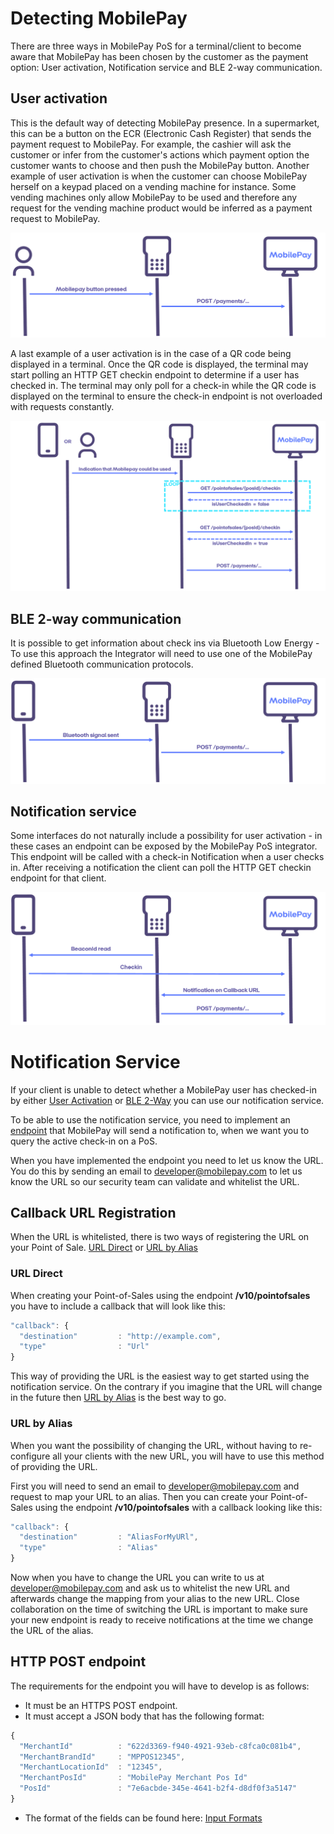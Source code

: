 # <a name="detecting_mobilepay"></a> Detecting MobilePay

There are three ways in MobilePay PoS for a terminal/client to become aware that MobilePay has been chosen by the customer as the payment option: User activation, Notification service and BLE 2-way communication.

## <a name="user_activation"></a> User activation

This is the default way of detecting MobilePay presence. In a supermarket, this can be a button on the ECR (Electronic Cash Register) that sends the payment request to MobilePay. For example, the cashier will ask the customer or infer from the customer's actions which payment option the customer wants to choose and then push the MobilePay button. Another example of user activation is when the customer can choose MobilePay herself on a keypad placed on a vending machine for instance. Some vending machines only allow MobilePay to be used and therefore any request for the vending machine product would be inferred as a payment request to MobilePay.

[![](assets/images/POD_MobilepayButton.png)](assets/images/POD_MobilepayButton.png)

A last example of a user activation is in the case of a QR code being displayed in a terminal. Once the QR code is displayed,
the terminal may start polling an HTTP GET checkin endpoint to determine if a user has checked in. The terminal may only poll
for a check-in while the QR code is displayed on the terminal to ensure the check-in endpoint is not overloaded with requests 
constantly.

[![](assets/images/POD_polling.png)](assets/images/POD_polling.png)


## <a name="ble"></a> BLE 2-way communication

It is possible to get information about check ins via Bluetooth Low Energy - To use this approach the Integrator will need to use one of the MobilePay defined Bluetooth communication protocols.

[![](assets/images/POD_BLEsignal.png)](assets/images/POD_BLEsignal.png)


## <a name="notification_service"></a> Notification service

Some interfaces do not naturally include a possibility for user activation - in these cases an endpoint can be exposed by the MobilePay PoS integrator. This endpoint will be called with a check-in Notification when a user checks in. After receiving a notification the client can poll the HTTP GET checkin endpoint for that client.

[![](assets/images/POD_BeaconIDRead.png)](assets/images/POD_BeaconIDRead.png)

# <a name="NotificationService"></a> Notification Service
If your client is unable to detect whether a MobilePay user has checked-in by either [User Activation](Detecting_MobilePay#UserActivation) or [BLE 2-Way](Detecting_MobilePay#BLE2way) you can use our notification service.

To be able to use the notification service, you need to implement an [endpoint](detecting_mobilePay#NotificationEndpoint) that MobilePay will send a notification to, when we want you to query the active check-in on a PoS.

When you have implemented the endpoint you need to let us know the URL. You do this by sending an email to developer@mobilepay.com to let us know the URL so our security team can validate and whitelist the URL.

## Callback URL Registration

When the URL is whitelisted, there is two ways of registering the URL on your Point of Sale. [URL Direct](detecting_mobilePay#URL_Direct) or [URL by Alias](detecting_mobilePay#URL_by_Alias)

### <a name="URL_Direct"></a> URL Direct
When creating your Point-of-Sales using the endpoint **/v10/pointofsales** you have to include a callback that will look like this:

```javascript
"callback": {
  "destination"         : "http://example.com",
  "type"                : "Url"
}
```

This way of providing the URL is the easiest way to get started using the notification service. On the contrary if you imagine that the URL will change in the future then [URL by Alias](detecting_mobilePay#URL_by_Alias) is the best way to go.

### <a name="URL_by_Alias"></a> URL by Alias
When you want the possibility of changing the URL, without having to re-configure all your clients with the new URL, you will have to use this method of providing the URL.

First you will need to send an email to developer@mobilepay.com and request to map your URL to an alias.
Then you can create your Point-of-Sales using the endpoint **/v10/pointofsales** with a callback looking like this:

```javascript
"callback": {
  "destination"         : "AliasForMyURl",
  "type"                : "Alias"
}
```

Now when you have to change the URL you can write to us at developer@mobilepay.com and ask us to whitelist the new URL and afterwards change the mapping from your alias to the new URL. Close collaboration on the time of switching the URL is important to make sure your new endpoint is ready to receive notifications at the time we change the URL of the alias. 

## <a name="NotificationEndpoint"></a> HTTP POST endpoint
The requirements for the endpoint you will have to develop is as follows:

* It must be an HTTPS POST endpoint.
* It must accept a JSON body that has the following format:  

```javascript
{
  "MerchantId"          : "622d3369-f940-4921-93eb-c8fca0c081b4",
  "MerchantBrandId"     : "MPPOS12345",
  "MerchantLocationId"  : "12345",
  "MerchantPosId"       : "MobilePay Merchant Pos Id"
  "PosId"               : "7e6acbde-345e-4641-b2f4-d8df0f3a5147"
}
```
* The format of the fields can be found here: [Input Formats](validation)


